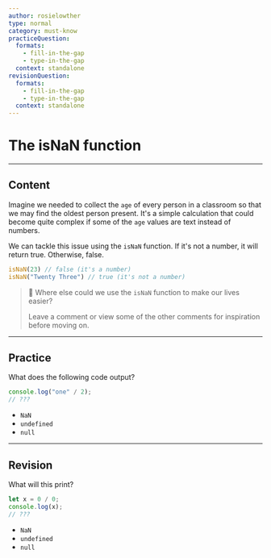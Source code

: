 ```yaml
---
author: rosielowther
type: normal
category: must-know
practiceQuestion:
  formats:
    - fill-in-the-gap
    - type-in-the-gap
  context: standalone
revisionQuestion:
  formats:
    - fill-in-the-gap
    - type-in-the-gap
  context: standalone
---
```


# The isNaN function


---

## Content

Imagine we needed to collect the `age` of every person in a classroom so that we may find the oldest person present. It's a simple calculation that could become quite complex if some of the `age` values are text instead of numbers.

We can tackle this issue using the `isNaN` function. If it's not a number, it will return true. Otherwise, false.

```js
isNaN(23) // false (it's a number)
isNaN("Twenty Three") // true (it's not a number)
```

> 🤔 Where else could we use the `isNaN` function to make our lives easier?
>
> Leave a comment or view some of the other comments for inspiration before moving on.

---

## Practice

What does the following code output?

```javascript
console.log("one" / 2);
// ???
```

- `NaN`
- `undefined`
- `null`


---

## Revision

What will this print?

```javascript
let x = 0 / 0;
console.log(x);
// ???
```

- `NaN`
- `undefined`
- `null`
